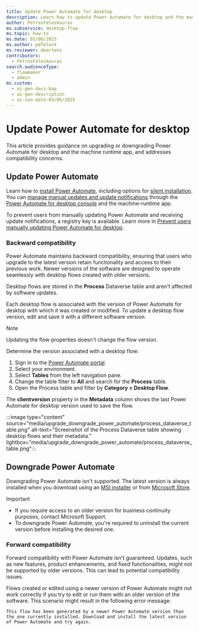 ```yaml
---
title: Update Power Automate for desktop
description: Learn how to update Power Automate for desktop and the machine runtime app. Address compatibility concerns and manage updates seamlessly.
author: PetrosFeleskouras
ms.subservice: desktop-flow
ms.topic: how-to
ms.date: 03/06/2025
ms.author: pefelesk
ms.reviewer: dmartens
contributors:
  - PetrosFeleskouras
search.audienceType:
  - flowmaker
  - admin
ms.custom:
  - ai-gen-docs-bap
  - ai-gen-description
  - ai-seo-date:03/06/2025
---
```

# Update Power Automate for desktop

This article provides guidance on upgrading or downgrading Power Automate for desktop and the machine runtime app, and addresses compatibility concerns.

## Update Power Automate

Learn how to [install Power Automate](../install.md), including options for [silent installation](../install-silently.md). You can [manage manual updates and update notifications](../console.md#update-power-automate-for-desktop) through the [Power Automate for desktop console](../console.md) and the machine-runtime app.

To prevent users from manually updating Power Automate and receiving update notifications, a registry key is available. Learn more in [Prevent users manually updating Power Automate for desktop](../governance.md#prevent-users-manually-updating-power-automate-for-desktop).

### Backward compatibility

Power Automate maintains backward compatibility, ensuring that users who upgrade to the latest version retain functionality and access to their previous work. Newer versions of the software are designed to operate seamlessly with desktop flows created with older versions.

Desktop flows are stored in the **Process** Dataverse table and aren't affected by software updates.  

Each desktop flow is associated with the version of Power Automate for desktop with which it was created or modified. To update a desktop flow version, edit and save it with a different software version.

> [!NOTE]
> Updating the flow properties doesn't change the flow version.

Determine the version associated with a desktop flow:

1. Sign in to the [Power Automate portal](https://make.powerautomate.com).
1. Select your environment.
1. Select **Tables** from the left navigation pane.
1. Change the table filter to **All** and search for the **Process** table.
1. Open the Process table and filter by **Category = Desktop Flow**.

The **clientversion** property in the **Metadata** column shows the last Power Automate for desktop version used to save the flow.

:::image type="content" source="media/upgrade_downgrade_power_automate/process_dataverse_table.png" alt-text="Screenshot of the Process Dataverse table showing desktop flows and their metadata." lightbox="media/upgrade_downgrade_power_automate/process_dataverse_table.png":::

## Downgrade Power Automate  

Downgrading Power Automate isn't supported. The latest version is always installed when you download using an [MSI installer](../install.md#install-power-automate-using-the-msi-installer) or from [Microsoft Store](../install.md#install-power-automate-from-microsoft-store).

> [!IMPORTANT]
> - If you require access to an older version for business continuity purposes, contact Microsoft Support.
> - To downgrade Power Automate, you're required to uninstall the current version before installing the desired one.

### Forward compatibility

Forward compatibility with Power Automate isn't guaranteed. Updates, such as new features, product enhancements, and fixed functionalities, might not be supported by older versions. This can lead to potential compatibility issues.

Flows created or edited using a newer version of Power Automate might not work correctly if you try to edit or run them with an older version of the software. This scenario might result in the following error message:

`This flow has been generated by a newer Power Automate version than the one currently installed. Download and install the latest version of Power Automate and try again.`
